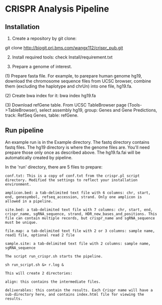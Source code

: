 # CRISPR Analysis Pipeline 

## Installation 

1. Create a repository by git clone:

git clone http://biogit.pri.bms.com/wangx112/crispr_pub.git

2. Install required tools: check Install/requirement.txt

3. Prepare a genome of interest. 

(1) Prepare fasta file. For example, to parepare human genome hg19, download the chromosome sequence files from UCSC browser, combine them (excluding the haplotype and chrUn) into one file, hg19.fa.

(2) Create bwa index for it: bwa index hg19.fa 

(3) Download refGene table. From UCSC TableBrowser page (Tools->TableBrowser), select assembly hg19, group: Genes and Gene Predictions, track: RefSeq Genes, table: refGene.   

## Run pipeline

An example run is in the Example directory. The fastq directory contains fastq files. The hg19 directory is where the genome files are. You'll need prepare those only once as described above. The hg19.fa.fai will be automatically created by pipeline. 

In the 'run' directory, there are 5 files to prepare:

	conf.txt: This is a copy of conf.txt from the crispr.pl script directory. Modified the settings to reflect your installation environment. 

	amplicon.bed: a tab-delimited text file with 6 columns: chr, start, end, genesymbol, refseq_accession, strand. Only one amplicon is allowed in a pipeline.
 
	site.bed: a tab-delimited text file with 7 columns: chr, start, end, crispr_name, sgRNA_sequence, strand, HDR_new_bases_and_positions. This file can contain multiple records, but crispr_name and sgRNA_sequence must be unique.

	file.map: a tab-delimited text file with 2 or 3 columns: sample name, read1 file, optional read 2 file

	sample.site: a tab-delimited text file with 2 columns: sample name, sgRNA_sequence 

	The script run_crispr.sh starts the pipeline.

	sh run_script.sh &> r.log &

	This will create 2 directories: 

	align: this contains the intermediate files.  

	deliverables: this contain the results. Each Crispr name will have a sub-directory here, and contains index.html file for viewing the results. 
